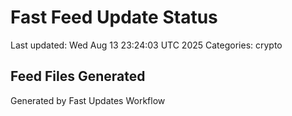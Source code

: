 # Fast Feed Update Status
Last updated: Wed Aug 13 23:24:03 UTC 2025
Categories: crypto

## Feed Files Generated

Generated by Fast Updates Workflow
